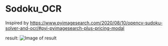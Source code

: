 # Sodoku_OCR

Inspired by https://www.pyimagesearch.com/2020/08/10/opencv-sudoku-solver-and-ocr/#pyi-pyimagesearch-plus-pricing-modal

result: ![Image of result](https://github.com/xuke-yan/Sodoku_OCR/tree/master/results/result3.jpg)
